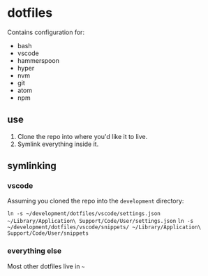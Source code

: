 # dotfiles

Contains configuration for:

* bash
* vscode
* hammerspoon
* hyper
* nvm
* git
* atom
* npm

## use

1. Clone the repo into where you'd like it to live.
2. Symlink everything inside it.

## symlinking

### vscode

Assuming you cloned the repo into the `development` directory:

`ln -s ~/development/dotfiles/vscode/settings.json ~/Library/Application\ Support/Code/User/settings.json`
`ln -s ~/development/dotfiles/vscode/snippets/ ~/Library/Application\ Support/Code/User/snippets`

### everything else

Most other dotfiles live in `~`

